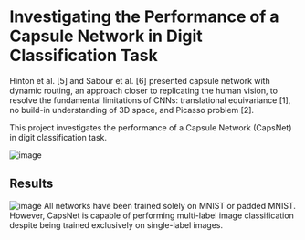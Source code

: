 # Investigating the Performance of a Capsule Network in Digit Classification Task
Hinton et al. [5] and Sabour et al. [6] presented capsule network with dynamic routing, an approach closer to replicating the human vision, to resolve the fundamental limitations of CNNs: translational equivariance [1], no build-in understanding of 3D space, and Picasso problem [2]. 

This project investigates the performance of a Capsule Network (CapsNet) in digit classification task.

![image](https://github.com/MYY99/Projects/assets/133868293/5ef92f12-249c-43b5-9a5f-e9d82d91cda8)

## Results
![image](https://github.com/MYY99/Projects/assets/133868293/ca851a27-0da2-47ac-8ab5-aa3cb9e13fbc)
All networks have been trained solely on MNIST or padded MNIST. However, CapsNet is capable of performing multi-label image classification despite being trained exclusively on single-label images.
